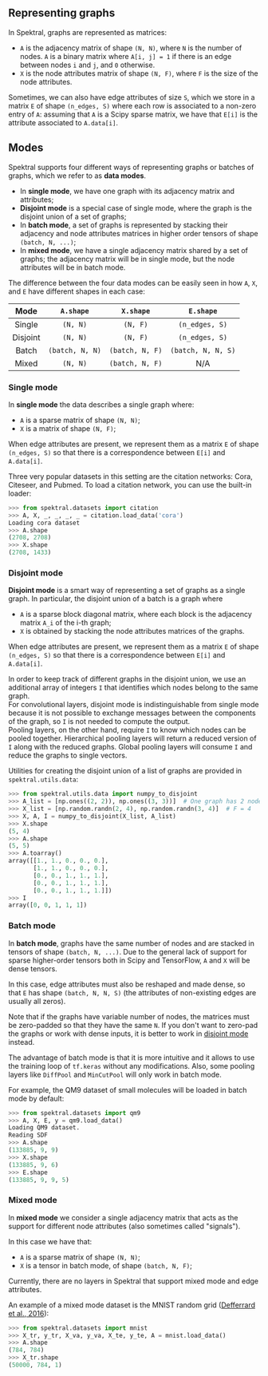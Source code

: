 ## Representing graphs

In Spektral, graphs are represented as matrices:

- `A` is the adjacency matrix of shape `(N, N)`, where `N` is the number of nodes. `A` is a binary matrix where `A[i, j] = 1` if there is an edge between nodes `i` and `j`, and `0` otherwise. 
- `X` is the node attributes matrix of shape `(N, F)`, where `F` is the size of the node attributes. 

Sometimes, we can also have edge attributes of size `S`, which we store in a matrix `E` of shape `(n_edges, S)` where each row is associated to a non-zero entry of `A`: assuming that `A` is a Scipy sparse matrix, we have that `E[i]` is the attribute associated to `A.data[i]`.

## Modes

Spektral supports four different ways of representing graphs or batches of graphs, which we refer to as **data modes**.

- In **single mode**, we have one graph with its adjacency matrix and attributes;
- **Disjoint mode** is a special case of single mode, where the graph is the disjoint union of a set of graphs;
- In **batch mode**, a set of graphs is represented by stacking their adjacency and node attributes matrices in higher order tensors of shape `(batch, N, ...)`;
- In **mixed mode**, we have a single adjacency matrix shared by a set of graphs; the adjacency matrix will be in single mode, but the node attributes will be in batch mode. 

The difference between the four data modes can be easily seen in how `A`, `X`, and `E` have different shapes in each case:

|Mode    | `A.shape`     | `X.shape`     | `E.shape`        |
|:------:|:-------------:|:-------------:|:----------------:|
|Single  |`(N, N)`       |`(N, F)`       |`(n_edges, S)`    |
|Disjoint|`(N, N)`       |`(N, F)`       |`(n_edges, S)`    |
|Batch   |`(batch, N, N)`|`(batch, N, F)`|`(batch, N, N, S)`|
|Mixed   |`(N, N)`       |`(batch, N, F)`| N/A              |


### Single mode
In **single mode** the data describes a single graph where:

- `A` is a sparse matrix of shape `(N, N)`;
- `X` is a matrix of shape `(N, F)`;

When edge attributes are present, we represent them as a matrix `E` of shape `(n_edges, S)` so that there is a correspondence between `E[i]` and `A.data[i]`.

Three very popular datasets in this setting are the citation networks: Cora, Citeseer, and Pubmed. To load a citation network, you can use the built-in loader:

```py
>>> from spektral.datasets import citation
>>> A, X, _, _, _, _ = citation.load_data('cora')
Loading cora dataset
>>> A.shape
(2708, 2708)
>>> X.shape
(2708, 1433)
```

### Disjoint mode

**Disjoint mode** is a smart way of representing a set of graphs as a single graph.
In particular, the disjoint union of a batch is a graph where 

- `A` is a sparse block diagonal matrix, where each block is the adjacency matrix `A_i` of the i-th graph;
- `X` is obtained by stacking the node attributes matrices of the graphs.

When edge attributes are present, we represent them as a matrix `E` of shape `(n_edges, S)` so that there is a correspondence between `E[i]` and `A.data[i]`.

In order to keep track of different graphs in the disjoint union, we use an additional array of integers `I` that identifies which nodes belong to the same graph.  
For convolutional layers, disjoint mode is indistinguishable from single mode because it is not possible to exchange messages between the components of the graph, so `I` is not needed to compute the output.  
Pooling layers, on the other hand, require `I` to know which nodes can be pooled together. 
Hierarchical pooling layers will return a reduced version of `I` along with the reduced graphs. Global pooling layers will consume `I` and reduce the graphs to single vectors. 

Utilities for creating the disjoint union of a list of graphs are provided in `spektral.utils.data`:

```py
>>> from spektral.utils.data import numpy_to_disjoint
>>> A_list = [np.ones((2, 2)), np.ones((3, 3))]  # One graph has 2 nodes, the other has 3
>>> X_list = [np.random.randn(2, 4), np.random.randn(3, 4)]  # F = 4
>>> X, A, I = numpy_to_disjoint(X_list, A_list)
>>> X.shape
(5, 4)
>>> A.shape
(5, 5)
>>> A.toarray()
array([[1., 1., 0., 0., 0.],
       [1., 1., 0., 0., 0.],
       [0., 0., 1., 1., 1.],
       [0., 0., 1., 1., 1.],
       [0., 0., 1., 1., 1.]])
>>> I
array([0, 0, 1, 1, 1])
```

### Batch mode
In **batch mode**, graphs have the same number of nodes and are stacked in tensors of shape `(batch, N, ...)`. 
Due to the general lack of support for sparse higher-order tensors both in Scipy and TensorFlow, `A` and `X` will be dense tensors.

In this case, edge attributes must also be reshaped and made dense, so that `E` has shape `(batch, N, N, S)` (the attributes of non-existing edges are usually all zeros).

Note that if the graphs have variable number of nodes, the matrices must be zero-padded so that they have the same `N`.
If you don't want to zero-pad the graphs or work with dense inputs, it is better to work in [disjoint mode](https://danielegrattarola.github.io/spektral/data/#disjoint-mode) instead.

The advantage of batch mode is that it is more intuitive and it allows to use the training loop of `tf.keras` without any modifications. Also, some pooling layers like `DiffPool` and `MinCutPool` will only work in batch mode. 

For example, the QM9 dataset of small molecules will be loaded in batch mode by default:

```py
>>> from spektral.datasets import qm9
>>> A, X, E, y = qm9.load_data()
Loading QM9 dataset.
Reading SDF
>>> A.shape
(133885, 9, 9)
>>> X.shape
(133885, 9, 6)
>>> E.shape
(133885, 9, 9, 5)
```

### Mixed mode
In **mixed mode** we consider a single adjacency matrix that acts as the support for different node attributes (also sometimes called "signals").

In this case we have that: 

- `A` is a sparse matrix of shape `(N, N)`;
- `X` is a tensor in batch mode, of shape `(batch, N, F)`;

Currently, there are no layers in Spektral that support mixed mode and edge attributes. 

An example of a mixed mode dataset is the MNIST random grid ([Defferrard et al., 2016](https://arxiv.org/abs/1606.09375)):

```py
>>> from spektral.datasets import mnist
>>> X_tr, y_tr, X_va, y_va, X_te, y_te, A = mnist.load_data()
>>> A.shape
(784, 784)
>>> X_tr.shape
(50000, 784, 1)
```
